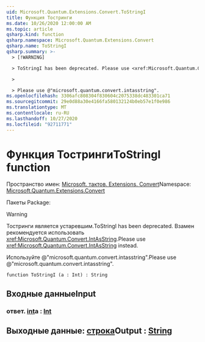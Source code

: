 ```yaml
---
uid: Microsoft.Quantum.Extensions.Convert.ToStringI
title: Функция Тостринги
ms.date: 10/26/2020 12:00:00 AM
ms.topic: article
qsharp.kind: function
qsharp.namespace: Microsoft.Quantum.Extensions.Convert
qsharp.name: ToStringI
qsharp.summary: >-
  > [!WARNING]

  > ToStringI has been deprecated. Please use <xref:Microsoft.Quantum.Convert.IntAsString> instead.

  >

  > Please use @"microsoft.quantum.convert.intasstring".
ms.openlocfilehash: 3306afc808304f830604c2075338dc483301ca71
ms.sourcegitcommit: 29e0d88a30e4166fa580132124b0eb57e1f0e986
ms.translationtype: MT
ms.contentlocale: ru-RU
ms.lasthandoff: 10/27/2020
ms.locfileid: "92711771"
---
```

# <a name="tostringi-function"></a><span data-ttu-id="33c49-102">Функция Тостринги</span><span class="sxs-lookup"><span data-stu-id="33c49-102">ToStringI function</span></span>

<span data-ttu-id="33c49-103">Пространство имен: [Microsoft. тактов. Extensions. Convert](xref:Microsoft.Quantum.Extensions.Convert)</span><span class="sxs-lookup"><span data-stu-id="33c49-103">Namespace: [Microsoft.Quantum.Extensions.Convert](xref:Microsoft.Quantum.Extensions.Convert)</span></span>

<span data-ttu-id="33c49-104">Пакеты [](https://nuget.org/packages/)</span><span class="sxs-lookup"><span data-stu-id="33c49-104">Package: [](https://nuget.org/packages/)</span></span>


> [!WARNING]
> <span data-ttu-id="33c49-105">Тостринги является устаревшим.</span><span class="sxs-lookup"><span data-stu-id="33c49-105">ToStringI has been deprecated.</span></span> <span data-ttu-id="33c49-106">Взамен рекомендуется использовать <xref:Microsoft.Quantum.Convert.IntAsString>.</span><span class="sxs-lookup"><span data-stu-id="33c49-106">Please use <xref:Microsoft.Quantum.Convert.IntAsString> instead.</span></span>
>
> <span data-ttu-id="33c49-107">Используйте @"microsoft.quantum.convert.intasstring".</span><span class="sxs-lookup"><span data-stu-id="33c49-107">Please use @"microsoft.quantum.convert.intasstring".</span></span>



```qsharp
function ToStringI (a : Int) : String
```


## <a name="input"></a><span data-ttu-id="33c49-108">Входные данные</span><span class="sxs-lookup"><span data-stu-id="33c49-108">Input</span></span>

### <a name="a--int"></a><span data-ttu-id="33c49-109">ответ. [int](xref:microsoft.quantum.lang-ref.int)</span><span class="sxs-lookup"><span data-stu-id="33c49-109">a : [Int](xref:microsoft.quantum.lang-ref.int)</span></span>





## <a name="output--string"></a><span data-ttu-id="33c49-110">Выходные данные: [строка](xref:microsoft.quantum.lang-ref.string)</span><span class="sxs-lookup"><span data-stu-id="33c49-110">Output : [String](xref:microsoft.quantum.lang-ref.string)</span></span>

